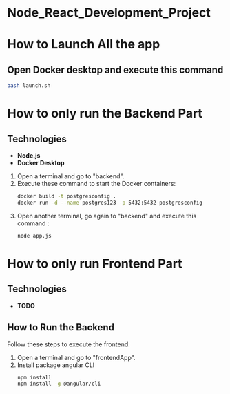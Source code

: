 # Node_React_Development_Project

# How to Launch All the app
## Open Docker desktop and execute this command 
   ```bash
   bash launch.sh
   ```

# How to only run the Backend Part

## Technologies
- **Node.js**
- **Docker Desktop**

1. Open a terminal and go to "backend".
2. Execute these command to start the Docker containers:
   ```bash
   docker build -t postgresconfig .
   docker run -d --name postgres123 -p 5432:5432 postgresconfig
   ```
3. Open another terminal, go again to "backend" and execute this command :
   ```bash
   node app.js
   ```

# How to only run Frontend Part

## Technologies 
- **TODO**

## How to Run the Backend
Follow these steps to execute the frontend:

1. Open a terminal and go to "frontendApp".
2. Install package angular CLI 
   ```bash
   npm install
   npm install -g @angular/cli
   ```